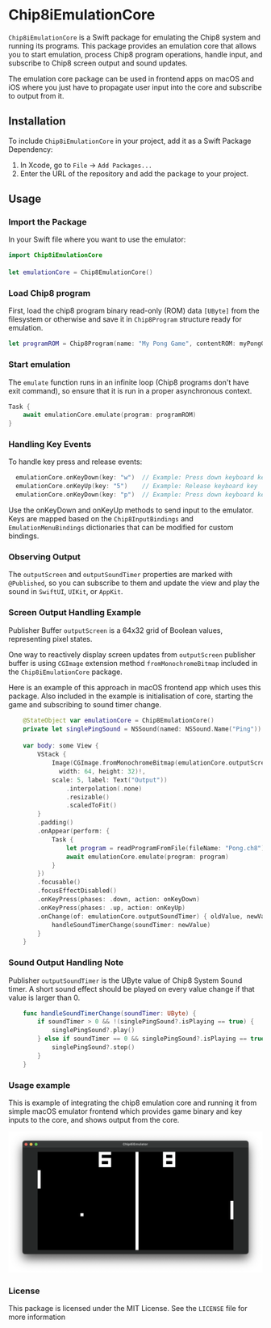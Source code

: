 # Chip8iEmulationCore

`Chip8iEmulationCore` is a Swift package for emulating the Chip8 system and running its programs. This package provides an emulation core that allows you to start emulation, process Chip8 program operations, handle input, and subscribe to Chip8 screen output and sound updates. 

The emulation core package can be used in frontend apps on macOS and iOS where you just have to propagate user input into the core and subscribe to output from it.

## Installation

To include `Chip8iEmulationCore` in your project, add it as a Swift Package Dependency:

1. In Xcode, go to `File` -> `Add Packages...`
2. Enter the URL of the repository and add the package to your project.

## Usage

### Import the Package

In your Swift file where you want to use the emulator:

```swift
import Chip8iEmulationCore

let emulationCore = Chip8EmulationCore()
```

### Load Chip8 program
First, load the chip8 program binary read-only (ROM) data `[UByte]` from the filesystem or otherwise and save it in `Chip8Program` structure ready for emulation.

```swift
let programROM = Chip8Program(name: "My Pong Game", contentROM: myPongGameROMData)
```

### Start emulation

The `emulate` function runs in an infinite loop (Chip8 programs don't have exit command), so ensure that it is run in a proper asynchronous context.
```swift
Task {
    await emulationCore.emulate(program: programROM)
}
```

### Handling Key Events
To handle key press and release events:
```swift
  emulationCore.onKeyDown(key: "w")  // Example: Press down keyboard key 'w'
  emulationCore.onKeyUp(key: "5")    // Example: Release keyboard key '5'
  emulationCore.onKeyDown(key: "p")  // Example: Press down keyboard key 'p' which is as default mapped to emulation pause function
```
Use the onKeyDown and onKeyUp methods to send input to the emulator. Keys are mapped based on the `Chip8InputBindings` and `EmulationMenuBindings` dictionaries that can be modified for custom bindings.

### Observing Output
The `outputScreen` and `outputSoundTimer` properties are marked with `@Published`, so you can subscribe to them and update the view and play the sound in `SwiftUI`, `UIKit`, or `AppKit`. 

### Screen Output Handling Example

Publisher Buffer `outputScreen` is a 64x32 grid of Boolean values, representing pixel states.

One way to reactively display screen updates from `outputScreen` publisher buffer is using `CGImage` extension method `fromMonochromeBitmap` included in the `Chip8iEmulationCore` package.

Here is an example of this approach in macOS frontend app which uses this package. Also included in the example is initialisation of core, starting the game and subscribing to sound timer change.

```swift
    @StateObject var emulationCore = Chip8EmulationCore()
    private let singlePingSound = NSSound(named: NSSound.Name("Ping"))

    var body: some View {
        VStack {
            Image(CGImage.fromMonochromeBitmap(emulationCore.outputScreen, 
              width: 64, height: 32)!, 
            scale: 5, label: Text("Output"))
                .interpolation(.none)
                .resizable()
                .scaledToFit()
        }
        .padding()
        .onAppear(perform: {
            Task {
                let program = readProgramFromFile(fileName: "Pong.ch8")
                await emulationCore.emulate(program: program)
            }
        })
        .focusable()
        .focusEffectDisabled()
        .onKeyPress(phases: .down, action: onKeyDown)
        .onKeyPress(phases: .up, action: onKeyUp)
        .onChange(of: emulationCore.outputSoundTimer) { oldValue, newValue in
            handleSoundTimerChange(soundTimer: newValue)
        }
    }

```

### Sound Output Handling Note
Publisher `outputSoundTimer` is the UByte value of Chip8 System Sound timer. A short sound effect should be played on every value change if that value is larger than 0.

```swift
    func handleSoundTimerChange(soundTimer: UByte) {
        if soundTimer > 0 && !(singlePingSound?.isPlaying == true) {
            singlePingSound?.play()
        } else if soundTimer == 0 && singlePingSound?.isPlaying == true {
            singlePingSound?.stop()
        }
    }
```

### Usage example

This is example of integrating the chip8 emulation core and running it from simple macOS emulator frontend which provides game binary and key inputs to the core, and shows output from the core.

<img src="https://github.com/danijelLoc/Chip8iEmulationCore/blob/screenshots/.assets/example-frontend.png?raw=true" alt="Usage example in macos app" width="700"/>

### License
This package is licensed under the MIT License. See the `LICENSE` file for more information


